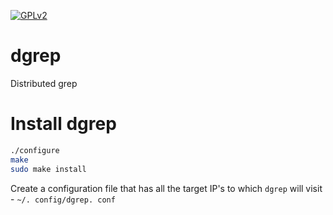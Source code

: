 <a href = "./LICENSE" target = "_blank"><img src = "https://github.com/QubitPi/Miscellaneous/blob/master/README_reference/gpl.png" alt = "GPLv2"></a>

# dgrep
Distributed grep

# Install dgrep
```bash
./configure
make
sudo make install
```

Create a configuration file that has all the target IP's to which `dgrep` will visit - `~/. config/dgrep. conf`
